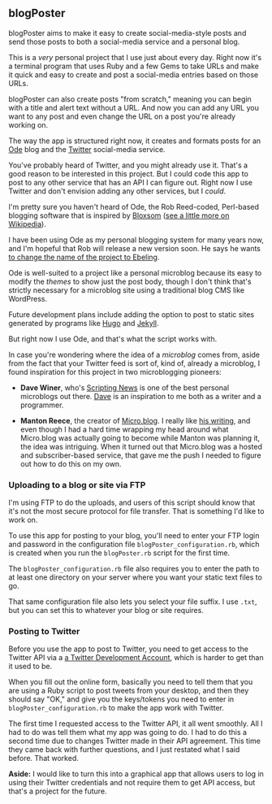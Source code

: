## blogPoster

blogPoster aims to make it easy to create social-media-style posts and send those posts to both a social-media service and a personal blog.

This is a *very* personal project that I use just about every day. Right now it's a terminal program that uses Ruby and a few Gems to take URLs and make it quick and easy to create and post a social-media entries based on those URLs.

blogPoster can also create posts "from scratch," meaning you can begin with a title and alert text without a URL. And now you can add any URL you want to any post and even change the URL on a post you're already working on.

The way the app is structured right now, it creates and formats posts for an [Ode](http://ode.io) blog and the [Twitter](http://twitter.com) social-media service.

You've probably heard of Twitter, and you might already use it. That's a good reason to be interested in this project. But I could code this app to post to any other service that has an API I can figure out. Right now I use Twitter and don't envision adding any other services, but I *could*.

I'm pretty sure you haven't heard of Ode, the Rob Reed-coded, Perl-based blogging software that is inspired by [Bloxsom](http://blosxom.sourceforge.net/) ([see a little more on Wikipedia](https://en.wikipedia.org/wiki/Blosxom)).

I have been using Ode as my personal blogging system for many years now, and I'm hopeful that Rob will release a new version soon. He says he wants [to change the name of the project to Ebeling](https://ode.io/news/about_ode/ode-is-becoming-ebeling.html).

Ode is well-suited to a project like a personal microblog because its easy to modify the *themes* to show just the post body, though I don't think that's strictly necessary for a microblog site using a traditional blog CMS like WordPress.

Future development plans include adding the option to post to static sites generated by programs like [Hugo](https://gohugo.io/) and [Jekyll](https://jekyllrb.com/).

But right now I use Ode, and that's what the script works with.

In case you're wondering where the idea of a *microblog* comes from, aside from the fact that your Twitter feed is sort of, kind of, already a microblog, I found inspiration for this project in two microblogging pioneers:

* **Dave Winer**, who's [Scripting News](http://scripting.com) is one of the best personal microblogs out there. [Dave](https://en.wikipedia.org/wiki/Dave_Winer) is an inspiration to me both as a writer and a programmer.

* **Manton Reece**, the creator of [Micro.blog](https://micro.blog). I really like [his writing](https://micro.blog/manton), and even though I had a hard time wrapping my head around what Micro.blog was actually going to become while Manton was planning it, the idea was intriguing. When it turned out that Micro.blog was a hosted and subscriber-based service, that gave me the push I needed to figure out how to do this on my own.

### Uploading to a blog or site via FTP

I'm using FTP to do the uploads, and users of this script should know that it's not the most secure protocol for file transfer. That is something I'd like to work on.

To use this app for posting to your blog, you'll need to enter your FTP login and password in the configuration file `blogPoster_configuration.rb`, which is created when you run the `blogPoster.rb` script for the first time.

The `blogPoster_configuration.rb` file also requires you to enter the path to at least one directory on your server where you want your static text files to go.

That same configuration file also lets you select your file suffix. I use `.txt`, but you can set this to whatever your blog or site requires.

### Posting to Twitter

Before you use the app to post to Twitter, you need to get access to the Twitter API via a [a Twitter Development Account](https://developer.twitter.com/en/docs/basics/developer-portal/overview), which is harder to get than it used to be.

When you fill out the online form, basically you need to tell them that you are using a Ruby script to post tweets from your desktop, and then they should say "OK," and give you the keys/tokens you need to enter in `blogPoster_configuration.rb` to make the app work with Twitter.

The first time I requested access to the Twitter API, it all went smoothly. All I had to do was tell them what my app was going to do. I had to do this a second time due to changes Twitter made in their API agreement. This time they came back with further questions, and I just restated what I said before. That worked.

**Aside:** I would like to turn this into a graphical app that allows users to log in using their Twitter credentials and not require them to get API access, but that's a project for the future.

